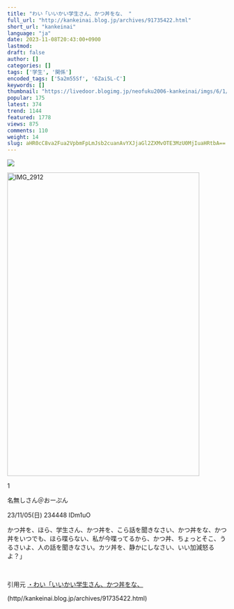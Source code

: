 ```yaml
---
title: "わい「いいかい学生さん、かつ丼をな、 "
full_url: "http://kankeinai.blog.jp/archives/91735422.html"
short_url: "kankeinai"
language: "ja"
date: 2023-11-08T20:43:00+0900
lastmod: 
draft: false
author: []
categories: []
tags: ['学生', '関係']
encoded_tags: ['5a2m55Sf', '6Zai5L-C']
keywords: []
thumbnail: "https://livedoor.blogimg.jp/neofuku2006-kankeinai/imgs/6/1/61b51ac8.jpg"
popular: 175
latest: 374
trend: 1144
featured: 1778
views: 875
comments: 110
weight: 14
slug: aHR0cC8va2Fua2VpbmFpLmJsb2cuanAvYXJjaGl2ZXMvOTE3MzU0MjIuaHRtbA==
---
```


![](https://livedoor.blogimg.jp/neofuku2006-kankeinai/imgs/6/1/61b51ac8.jpg)

<div><img src='https//livedoor.blogimg.jp/neofuku2006-kankeinai/imgs/6/1/61b51ac8.jpg' width='441' height='696' alt='IMG_2912' id='108521612' class='pict'><br><p class='t_h'>1 <p>名無しさん＠おーぷん</p> <p> 23/11/05(日) 234448 IDm1uO</p></p> <p class='t_b'> かつ丼を、ほら、学生さん、かつ丼を、こら話を聞きなさい、かつ丼をな、かつ丼をいつでも、ほら喋らない、私が今喋ってるから、かつ丼、ちょっとそこ、うるさいよ、人の話を聞きなさい。カツ丼を、静かにしなさい、いい加減怒るよ？」 </p><br> <p>引用元 <a href='http//2chspa.com/thread/livejupiter/1699195488' target='_blank'>・</a><a href='https//hayabusa.open2ch.net/test/read.cgi/livejupiter/1699195488/' target='_blank'>わい「いいかい学生さん、かつ丼をな、</a></p></div>

(http//kankeinai.blog.jp/archives/91735422.html)
